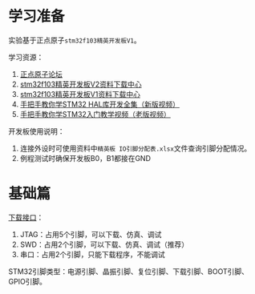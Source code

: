 # 学习准备
实验基于正点原子`stm32f103精英开发板V1`。

学习资源：
1. [正点原子论坛](http://www.openedv.com/forum.php)
2. [stm32f103精英开发板V2资料下载中心](http://www.openedv.com/docs/boards/stm32/zdyz_stm32f103_jingyingV2.html)
3. [stm32f103精英开发板V1资料下载中心](http://www.openedv.com/docs/boards/stm32/zdyz_stm32f103_jingying.html)
4. [手把手教你学STM32 HAL库开发全集（新版视频）](https://www.bilibili.com/video/BV1bv4y1R7dp)
5. [手把手教你学STM32入门教学视频（老版视频）](https://www.bilibili.com/video/BV1Lx411Z7Qa/) 

开发板使用说明：
1. 连接外设时可使用资料中`精英板 IO引脚分配表.xlsx`文件查询引脚分配情况。
2. 例程测试时确保开发板B0，B1都接在GND

# 基础篇
[下载接口](https://www.bilibili.com/video/BV1bv4y1R7dp?t=1425.2&p=4)：
1. JTAG：占用5个引脚，可以下载、仿真、调试
2. SWD：占用2个引脚，可以下载、仿真、调试（推荐）
3. 串口：占用2个引脚，只能下载程序，不能调试

STM32引脚类型：电源引脚、晶振引脚、复位引脚、下载引脚、BOOT引脚、GPIO引脚。



